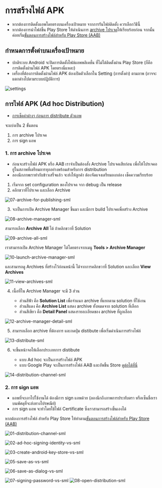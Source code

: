 

# การสร้างไฟล์ APK 

- หากต้องการติดตั้งแอพโดยตรงบนเครื่องเป้าหมาย จากการรันไฟล์ติดตั้ง ควรเลือกวิธีนี้ 
- หากต้องการนำไฟล์ขึ้น Play Store ให้ดำเนินการ [archive โปรเจค](#1-การ-archive-โปรเจค)ให้เรียบร้อยก่อน จากนั้นค่อยเริ่ม[ขั้นตอนการสร้างไฟล์สำหรับ Play Store (AAB)](build-aab.md)

## กำหนดการตั้งค่าบนเครื่องเป้าหมาย

- ปกติระบบ Android จะปิดการติดตั้งไฟล์แอพพลิเคชั่น ที่ไม่ได้ติดตั้งผ่าน Play Store (ก็คือการติดตั้งผ่านไฟล์ APK โดยตรงนี่แหละ)
- เครื่องที่ต้องการติดตั้งผ่านไฟล์ APK ต้องเปิดตัวเลือกใน Setting (การตั้งค่า) ตามภาพ (อาจจะแตกต่างไปตามระบบปฏิบัติการ)

![settings](https://user-images.githubusercontent.com/85179/114735886-cf502980-9d6f-11eb-9b6d-5b4cf7cd9e5b.png)

## การไฟล์ APK (Ad hoc Distribution)

- [การเช็คค่าต่างๆ ก่อนการ distribute ตัวแอพ](before-build.md)

จะแบ่งเป็น 2 ขั้นตอน

1. การ archive โปรเจค
2. การ sign แอพ

### 1. การ archive โปรเจค

- ก่อนจะสร้างไฟล์ APK หรือ AAB เราจำเป็นต้องสั่ง Archive โปรเจคเสียก่อน เพื่อให้โปรเจคอยู่ในสภาพที่เตรียมการทุกอย่างพร้อมสำหรับการ distribution
- ลองนึกภาพเราทำกับข้าวเสร็จแล้ว จะส่งให้ลูกค้า ต้องจัดแจงเตรียมลงกล่อง เช็คความเรียบร้อย 

1. เริ่มจาก set configuration ของโปรเจค จาก debug เป็น release 
2. คลิกขวาที่โปรเจค และเลือก Archive 

![07-archive-for-publishing-sml](https://user-images.githubusercontent.com/85179/114748596-47bce780-9d7c-11eb-8436-a37b80af8bb6.png)

3. จะเป็นการเปิด Archive Manager ขึ้นมา และมีการ build โปรเจคเพื่อสร้าง Archive

![08-archive-manager-sml](https://user-images.githubusercontent.com/85179/114748611-4986ab00-9d7c-11eb-8825-010f7ff93a53.png)

สามารถเลือก **Archive All** ได้ ถ้าคลิกขวาที่ Solution

![09-archive-all-sml](https://user-images.githubusercontent.com/85179/114748626-4d1a3200-9d7c-11eb-96df-49e26fb971e1.png)

เราสามารถเปิด Archive Manager ได้โดยตรงจากเมนู **Tools > Archive Manager**

![10-launch-archive-manager-sml](https://user-images.githubusercontent.com/85179/114748646-50adb900-9d7c-11eb-8ee2-8f61c0d934de.png)

และสามารถดู Archives ที่สร้างไว้ก่อนหน้านี้ ได้จากการคลิกขวาที่ Solution และเลือก **View Archives**

![11-view-archives-sml](https://user-images.githubusercontent.com/85179/114748665-560b0380-9d7c-11eb-8f02-ffc3e9d76d94.png)

4. เนื้อที่ใน Archive Manager จะมี 3 ส่วน

   - ส่วนสีฟ้า คือ **Solution List** เพื่อจำแนก archive ที่แยกตาม solution ที่ใช้งาน
   - ส่วนสีแดง คือ **Archive List** แสดง archive ทั้งหมดจาก solution ที่เลือก
   - ส่วนสีเขียว คือ **Detail Panel** แสดงรายละเอียดของ archive ที่ถูกเลือก

![12-archive-manager-detail-sml](https://user-images.githubusercontent.com/85179/114748703-5e633e80-9d7c-11eb-8def-6ba06637ebb5.png)

5. สามารถเลือก archive ที่ต้องการ และกดปุ่ม distibute เพื่อเริ่มดำเนินการสร้างไฟล์

![13-distribute-sml](https://user-images.githubusercontent.com/85179/114748749-69b66a00-9d7c-11eb-8aaa-7f2966aa43da.png)

6. จะขึ้นหน้าจอให้เลือกประเภทการ distibute 

   - แบบ Ad hoc จะเป็นการสร้างไฟล์ APK
   - แบบ Google Play จะเป็นการสร้างไฟล์ AAB และอัพขึ้น Store [ดูต่อได้ที่นี่](build-aab.md)

![14-distribution-channel-sml](https://user-images.githubusercontent.com/85179/114748763-6c18c400-9d7c-11eb-8e5b-7da4fd4d93a6.png)

### 2. การ sign แอพ

- แอพที่จะเอาไปใช้งานได้ ต้องมีการ sign แอพด้วย (ลองนึกถึงภาพการประทับตรา หรือเซ็นชื่อเราบนพัศดุที่จะส่งทางไปรษณีย์) 
- การ sign แอพ จะทำโดยใช้ไฟล์ Certificate ซึ่งเราสามารถสร้างขึ้นเองได้

หากต้องการสร้างไฟล์ สำหรับ Play Store ให้ทำตาม[ขั้นตอนการสร้างไฟล์สำหรับ Play Store (AAB)](build-aab.md)

![01-distribution-channel-sml](https://user-images.githubusercontent.com/85179/114748919-94a0be00-9d7c-11eb-9880-7ae702270680.png)

![02-ad-hoc-signing-identity-vs-sml](https://user-images.githubusercontent.com/85179/114748939-99657200-9d7c-11eb-966d-b19de6aa1ade.png)

![03-create-android-key-store-vs-sml](https://user-images.githubusercontent.com/85179/114748944-9c606280-9d7c-11eb-91bb-abc771f44be1.png)


![05-save-as-vs-sml](https://user-images.githubusercontent.com/85179/114748962-a1251680-9d7c-11eb-9ca4-5cb9ed71ff15.png)

![06-save-as-dialog-vs-sml](https://user-images.githubusercontent.com/85179/114748976-a5e9ca80-9d7c-11eb-931c-737e656f553b.png)

![07-signing-password-vs-sml](https://user-images.githubusercontent.com/85179/114748998-ab471500-9d7c-11eb-8655-19b0eaf76867.png)
![08-open-distribution-sml](https://user-images.githubusercontent.com/85179/114749083-c0bc3f00-9d7c-11eb-962c-8fb07cf540e6.png)

